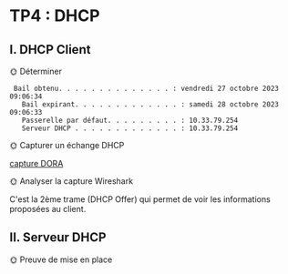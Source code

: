 # TP4 : DHCP

 ## I. DHCP Client

 
🌞 Déterminer

```
 Bail obtenu. . . . . . . . . . . . . . : vendredi 27 octobre 2023 09:06:34
   Bail expirant. . . . . . . . . . . . . : samedi 28 octobre 2023 09:06:33
   Passerelle par défaut. . . . . . . . . : 10.33.79.254
   Serveur DHCP . . . . . . . . . . . . . : 10.33.79.254
   ```

🌞 Capturer un échange DHCP

[capture DORA](tp4_dhcp_client.pcapng)

🌞 Analyser la capture Wireshark

C'est la 2ème trame (DHCP Offer) qui permet de voir les informations proposées au client.

## II. Serveur DHCP

🌞 Preuve de mise en place



